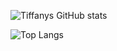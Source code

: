 ![Tiffanys GitHub stats](https://github-readme-stats.vercel.app/api?username=tiff-git&show_icons=true&theme=transparent)

![Top Langs](https://github-readme-stats.vercel.app/api/top-langs/?username=tiff-git&langs_count=8)
